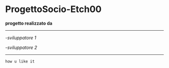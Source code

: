 # ProgettoSocio-Etch00
**progetto realizzato da**

---------------------------

-*sviluppatore 1*

-*sviluppatore 2*

---------------------------

`how u like it`

